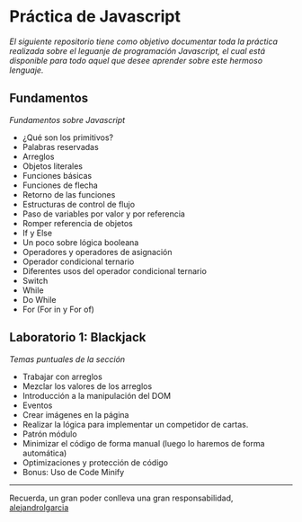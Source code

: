 # Práctica de Javascript

_El siguiente repositorio tiene como objetivo documentar toda la práctica realizada sobre el leguanje de programación Javascript, el cual está disponible para todo aquel que desee aprender sobre este hermoso lenguaje._

## Fundamentos

_Fundamentos sobre Javascript_

* ¿Qué son los primitivos?
* Palabras reservadas
* Arreglos
* Objetos literales
* Funciones básicas
* Funciones de flecha
* Retorno de las funciones
* Estructuras de control de flujo
* Paso de variables por valor y por referencia
* Romper referencia de objetos
* If y Else
* Un poco sobre lógica booleana
* Operadores y operadores de asignación
* Operador condicional ternario
* Diferentes usos del operador condicional ternario
* Switch
* While
* Do While
* For (For in y For of)

## Laboratorio 1: Blackjack

_Temas puntuales de la sección_

* Trabajar con arreglos
* Mezclar los valores de los arreglos
* Introducción a la manipulación del DOM
* Eventos
* Crear imágenes en la página
* Realizar la lógica para implementar un competidor de cartas.
* Patrón módulo
* Minimizar el código de forma manual (luego lo haremos de forma automática)
* Optimizaciones y protección de código
* Bonus: Uso de Code Minify

---
Recuerda, un gran poder conlleva una gran responsabilidad, 
[alejandrolgarcia](https://github.com/alejandrolgarcia)

